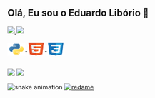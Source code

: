 ## Olá, Eu sou o Eduardo Libório 👋

<div>
  <a href="https://github.com/eduardoliboriox">
  <img height="180em" src="https://github-readme-stats.vercel.app/api?username=eduardoliboriox&show_icons=true&theme=dracula&include_all_commits=true&count_private=true"/>
  <img height="180em" src="https://github-readme-stats.vercel.app/api/top-langs/?username=eduardoliboriox&layout=compact&langs_count=16&theme=dracula"/>
</div>

<div style="display: inline_block"><br>
  <img align="center" alt="Edu-Python" height="30" width="40" src="https://raw.githubusercontent.com/devicons/devicon/master/icons/python/python-original.svg">
  <img align="center" alt="Edu-Html" height="30" width="40" src="https://raw.githubusercontent.com/devicons/devicon/master/icons/html5/html5-original.svg">
  <img align="center" alt="Edu-Html" height="30" width="40" src="https://raw.githubusercontent.com/devicons/devicon/master/icons/css3/css3-original.svg">
</div>

##

<div>
  <a href="eduardosolenomorizliborio@gmail.com"><img src="https://img.shields.io/badge/Gmail-D14836?style=for-the-badge&logo=gmail&logoColor=white" target="_blank"></a>
  <a href="https://instagram.com/eduardoliboriox" target="_blank"><img src="https://img.shields.io/badge/-Instagram-%23E4405F?style=for-the-badge&logo=instagram&logoColor=white" target="_blank"></a> 
</div>

![snake animation](https://github.com/eduardoliboriox/eduardoliboriox/blob/output/github-contribution-grid-snake.svg)
[![redame](https://github-readme-stats.vercel.app/api/pin/?username=eduardoliboriox&repo=eduardoliboriox&theme=react)](https://github.com/eduardoliboriox/eduardoliboriox)
